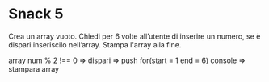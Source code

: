 # Snack 5

Crea un array vuoto.
Chiedi per 6 volte all’utente di inserire un numero,
se è dispari inseriscilo nell’array. Stampa l'array alla fine.

array
num % 2 !== 0 => dispari => push
for(start = 1 end = 6)
console => stampara array
